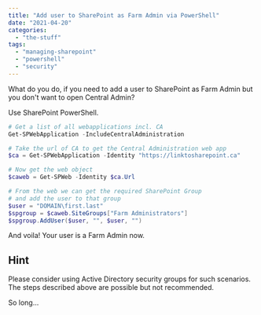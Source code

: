 ```yaml
---
title: "Add user to SharePoint as Farm Admin via PowerShell"
date: "2021-04-20"
categories: 
  - "the-stuff"
tags: 
  - "managing-sharepoint"
  - "powershell"
  - "security"
---
```


What do you do, if you need to add a user to SharePoint as Farm Admin but you don't want to open Central Admin?

Use SharePoint PowerShell.

```powershell
# Get a list of all webapplications incl. CA 
Get-SPWebApplication -IncludeCentralAdministration 

# Take the url of CA to get the Central Administration web app 
$ca = Get-SPWebApplication -Identity "https://linktosharepoint.ca" 

# Now get the web object 
$caweb = Get-SPWeb -Identity $ca.Url 

# From the web we can get the required SharePoint Group
# and add the user to that group 
$user = "DOMAIN\first.last" 
$spgroup = $caweb.SiteGroups["Farm Administrators"] 
$spgroup.AddUser($user, "", $user, "") 
```

And voila! Your user is a Farm Admin now.

## Hint

Please consider using Active Directory security groups for such scenarios. The steps described above are possible but not recommended.

So long...
